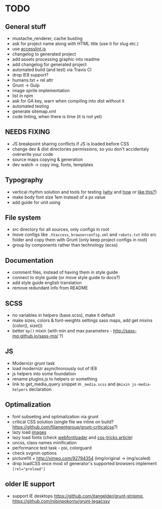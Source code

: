 # TODO


## General stuff
* mustache_renderer, cache busting
* ask for project name along with HTML title (use it for slug etc.)
* use [accesslint.js](https://github.com/accesslint/accesslint.js)
* changelog to generated project
* add assets processing graphic into readme
* add changelog for generated project
* automated build (and test) via Travis CI
* drop IE8 support?
* humans.txt + rel attr
* Grunt -> Gulp
* image sprite implementation
* list in npm
* ask for GA key, warn when compiling into dist without it
* automated testing
* generate sitemap.xml
* code linting, when there is time (it is not yet)


## NEEDS FIXING
* JS breakpoint sharing conflicts if JS is loaded before CSS
* change dev & dist directories permissions, so you don't accidentaly overwrite your code
* source maps copying & generation
* dev watch -> copy img, fonts, templates


## Typography
* vertical rhythm solution and tools for testing ([why](http://zellwk.com/blog/why-vertical-rhythms/) and [how](https://scotch.io/tutorials/aesthetic-sass-3-typography-and-vertical-rhythm	) or [like this?](https://matejlatin.github.io/Gutenberg/))
* make body font size 1em instead of a px value
* add guide for unit using


## File system
* src directory for all sources, only configs in root
* move configs like `.htaccess`, `browserconfig.xml` and `robots.txt` into src folder and copy them with Grunt (only keep project configs in root)
* group by components rather than technology (ecss)


## Documentation
* comment files, instead of having them in style guide
* connect to style guide (or move style guide to docs?)
* add style guide english translation
* remove redundant info from README


## SCSS
* no variables in helpers (base.scss), make it default
* make sizes, colors & font-weights settings sass maps, add get mixins (color(), size())
* better `bp()` mixin (with min and max parameters - http://sass-mq.github.io/sass-mq/ ?)


## JS
* Modernizr grunt task
* load modernizr asynchronously out of IE8
* js helpers into some foundation
* rename plugins.js to helpers or something
* link to get_media_query snippet in `_media.scss` and `@mixin js-media-helpers` declaration


## Optimalization
* font subseting and optimalization via grunt
* critical CSS solution (single file we inline on build? https://github.com/filamentgroup/grunt-criticalcss?)
* lazy load [images](http://developer.telerik.com/featured/lazy-loading-images-on-the-web/)
* lazy load fonts (check [webfontloader](https://github.com/typekit/webfontloader) and [css-tricks article](https://css-tricks.com/loading-web-fonts-with-the-web-font-loader/))
* uncss, class names minification
* performance test task - psi, colorguard
* check svgmin options
* picturefill + http://vimeo.com/92794354 (img/original -> img/scaled)
* drop loadCSS once most of generator's supported browsers implement `[rel="preload"]`


## older IE support
* support IE desktops https://github.com/jtangelder/grunt-stripmq, https://github.com/robinpokorny/grunt-legacssy

